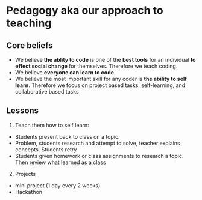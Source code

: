 # Pedagogy aka our approach to teaching



## Core beliefs
- We believe **the ablity to code** is one of the **best tools** for an individual **to effect social change** for themselves. Therefore we teach coding.
- We believe **everyone can learn to code**
- We believe the most important skill for any coder is **the ability to self learn**. Therefore we focus on project based tasks, self-learning, and collaborative based tasks


## Lessons
1. Teach them how to self learn:
- Students present back to class on a topic. 
- Problem, students research and attempt to solve, teacher explains concepts. Students retry
- Students given homework or class assignments to research a topic. Then review what learned as a class
2. Projects
- mini project (1 day every 2 weeks)
- Hackathon
